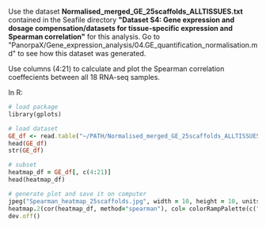 Use the dataset **Normalised_merged_GE_25scaffolds_ALLTISSUES.txt** contained in the Seafile directory **"Dataset S4: Gene expression and dosage compensation/datasets for tissue-specific expression and Spearman correlation"** for this analysis. Go to "PanorpaX/Gene_expression_analysis/04.GE_quantification_normalisation.md" to see how this dataset was generated.

Use columns (4:21) to calculate and plot the Spearman correlation coeffecients between all 18 RNA-seq samples.

In R:
```ruby
# load package
library(gplots)

# load dataset
GE_df <- read.table("~/PATH/Normalised_merged_GE_25scaffolds_ALLTISSUES.txt", head=T, sep="")
head(GE_df)
str(GE_df)

# subset
heatmap_df = GE_df[, c(4:21)]
head(heatmap_df)

# generate plot and save it on computer
jpeg("Spearman_heatmap_25scaffolds.jpg", width = 10, height = 10, units = "in", res = 400)
heatmap.2(cor(heatmap_df, method="spearman"), col= colorRampPalette(c("blue", "white", "red", "firebrick4"))(15), scale="none", symm=T, margins = c(10,10), key=T, trace="none")
dev.off()
```
